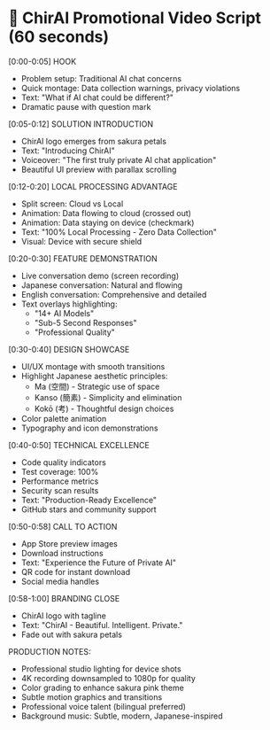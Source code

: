 
🌸 ChirAI Promotional Video Script (60 seconds)
============================================

[0:00-0:05] HOOK
- Problem setup: Traditional AI chat concerns
- Quick montage: Data collection warnings, privacy violations
- Text: "What if AI chat could be different?"
- Dramatic pause with question mark

[0:05-0:12] SOLUTION INTRODUCTION
- ChirAI logo emerges from sakura petals
- Text: "Introducing ChirAI"
- Voiceover: "The first truly private AI chat application"
- Beautiful UI preview with parallax scrolling

[0:12-0:20] LOCAL PROCESSING ADVANTAGE
- Split screen: Cloud vs Local
- Animation: Data flowing to cloud (crossed out)
- Animation: Data staying on device (checkmark)
- Text: "100% Local Processing - Zero Data Collection"
- Visual: Device with secure shield

[0:20-0:30] FEATURE DEMONSTRATION
- Live conversation demo (screen recording)
- Japanese conversation: Natural and flowing
- English conversation: Comprehensive and detailed
- Text overlays highlighting:
  * "14+ AI Models"
  * "Sub-5 Second Responses"
  * "Professional Quality"

[0:30-0:40] DESIGN SHOWCASE
- UI/UX montage with smooth transitions
- Highlight Japanese aesthetic principles:
  * Ma (空間) - Strategic use of space
  * Kanso (簡素) - Simplicity and elimination
  * Kokō (考) - Thoughtful design choices
- Color palette animation
- Typography and icon demonstrations

[0:40-0:50] TECHNICAL EXCELLENCE
- Code quality indicators
- Test coverage: 100%
- Performance metrics
- Security scan results
- Text: "Production-Ready Excellence"
- GitHub stars and community support

[0:50-0:58] CALL TO ACTION
- App Store preview images
- Download instructions
- Text: "Experience the Future of Private AI"
- QR code for instant download
- Social media handles

[0:58-1:00] BRANDING CLOSE
- ChirAI logo with tagline
- Text: "ChirAI - Beautiful. Intelligent. Private."
- Fade out with sakura petals

PRODUCTION NOTES:
- Professional studio lighting for device shots
- 4K recording downsampled to 1080p for quality
- Color grading to enhance sakura pink theme
- Subtle motion graphics and transitions
- Professional voice talent (bilingual preferred)
- Background music: Subtle, modern, Japanese-inspired
